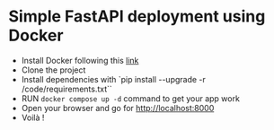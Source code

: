 # Simple FastAPI deployment using Docker

- Install Docker following this [link](https://docs.docker.com/get-docker)
- Clone the project
- Install dependencies with `pip install --upgrade -r /code/requirements.txt``
- RUN `docker compose up -d` command to get your app work
- Open your browser and go for [http://localhost:8000](http://localhost:8000)
- Voilà !